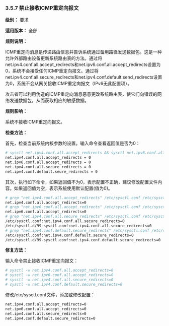 ### 3.5.7 禁止接收ICMP重定向报文

**级别：** 要求

**适用版本：** 全部

**规则说明：**

ICMP重定向消息是传递路由信息并告诉系统通过备用路径发送数据包。这是一种允许外部路由设备更新系统路由表的方法。通过将net.ipv4.conf.all.accept_redirects和net.ipv6.conf.all.accept_redirects设置为0，系统不会接受任何ICMP重定向报文。通过将net.ipv4.conf.all.secure_redirects和net.ipv4.conf.default.send_redirects设置为0，系统不会从网关接收ICMP重定向报文（IPv6无此配置项）。

攻击者可以利用伪造的ICMP重定向消息恶意更改系统路由表，使它们向错误的网络发送数据包，从而获取相应的敏感数据。

**规则影响：**

系统不接收ICMP重定向报文。

**检查方法：**

首先，检查当前系统内核参数的设置。输入命令查看返回值是否为0：

```bash
# sysctl net.ipv4.conf.all.accept_redirects && sysctl net.ipv6.conf.all.accept_redirects && sysctl net.ipv4.conf.all.secure_redirects && sysctl net.ipv4.conf.default.secure_redirects
net.ipv4.conf.all.accept_redirects = 0
net.ipv6.conf.all.accept_redirects = 0
net.ipv4.conf.all.secure_redirects = 0
net.ipv4.conf.default.seure_redirects = 0
```

其次，执行如下命令，如果返回值不为0，表示配置不正确，建议修改配置文件内容。如果返回值为空，表示系统使用默认配置(值为0)。

```bash
# grep "net.ipv4.conf.all.accept_redirects" /etc/sysctl.conf /etc/sysctl.d/*
net.ipv4.conf.all.accept_redirects=0
# grep "net.ipv6.conf.all.accept_redirects" /etc/sysctl.conf /etc/sysctl.d/*
net.ipv6.conf.all.accept_redirects=0
# grep "net.ipv4.conf.all.secure_redirects" /etc/sysctl.conf /etc/sysctl.d/*
/etc/sysctl.conf:net.ipv4.conf.all.secure_redirects=0
/etc/sysctl.d/99-sysctl.conf:net.ipv4.conf.all.secure_redirects=0
# grep "net.ipv4.conf.default.secure_redirects" /etc/sysctl.conf /etc/sysctl.d/*
/etc/sysctl.conf:net.ipv4.conf.default.secure_redirects=0
/etc/sysctl.d/99-sysctl.conf:net.ipv4.conf.default.secure_redirects=0
```

**修复方法：**

输入命令禁止接收ICMP重定向报文：

```bash
# sysctl -w net.ipv4.conf.all.accept_redirects=0
# sysctl -w net.ipv6.conf.all.accept_redirects=0
# sysctl -w net.ipv4.conf.all.secure_redirects=0
# sysctl -w net.ipv4.conf.default.secure_redirects=0
```

修改/etc/sysctl.conf文件，添加或修改配置：

```bash
net.ipv4.conf.all.accept_redirects=0
net.ipv6.conf.all.accept_redirects=0
net.ipv4.conf.all.secure_redirects=0
net.ipv4.conf.default.secure_redirects=0
```